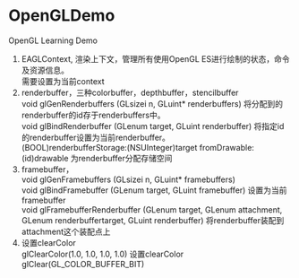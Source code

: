 # OpenGLDemo
OpenGL Learning Demo

1. EAGLContext, 渲染上下文，管理所有使用OpenGL ES进行绘制的状态，命令及资源信息。  
	需要设置为当前context  
2. renderbuffer，三种colorbuffer，depthbuffer，stencilbuffer  
	void glGenRenderbuffers (GLsizei n, GLuint* renderbuffers) 将分配到的renderbuffer的id存于renderbuffers中。  
	void glBindRenderbuffer (GLenum target, GLuint renderbuffer) 将指定id的renderbuffer设置为当前renderbuffer。  
	(BOOL)renderbufferStorage:(NSUInteger)target fromDrawable:(id<EAGLDrawable>)drawable 为renderbuffer分配存储空间
3. framebuffer，  
	void glGenFramebuffers (GLsizei n, GLuint* framebuffers)  
	void glBindFramebuffer (GLenum target, GLuint framebuffer) 设置为当前framebuffer  
	void glFramebufferRenderbuffer (GLenum target, GLenum attachment, GLenum renderbuffertarget, GLuint renderbuffer) 将renderbuffer装配到attachment这个装配点上
4. 设置clearColor  
	glClearColor(1.0, 1.0, 1.0, 1.0) 设置clearColor  
	glClear(GL_COLOR_BUFFER_BIT)
